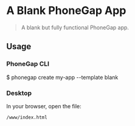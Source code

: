 # A Blank PhoneGap App

> A blank but fully functional PhoneGap app.

## Usage

### PhoneGap CLI

   $ phonegap create my-app --template blank

### Desktop

In your browser, open the file:

    /www/index.html


